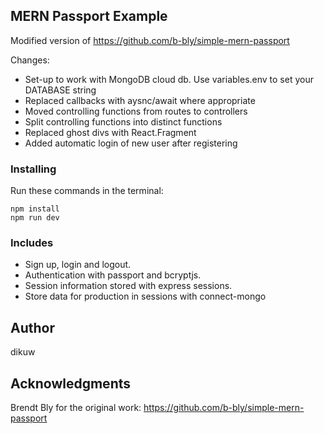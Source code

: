 ## MERN Passport Example

Modified version of https://github.com/b-bly/simple-mern-passport

Changes:
- Set-up to work with MongoDB cloud db. Use variables.env to set your DATABASE string
- Replaced callbacks with aysnc/await where appropriate
- Moved controlling functions from routes to controllers
- Split controlling functions into distinct functions
- Replaced ghost divs with React.Fragment
- Added automatic login of new user after registering

### Installing

Run these commands in the terminal:

```
npm install
npm run dev
```

### Includes

- Sign up, login and logout.
- Authentication with passport and bcryptjs.
- Session information stored with express sessions.
- Store data for production in sessions with connect-mongo

## Author

dikuw

## Acknowledgments

Brendt Bly for the original work: https://github.com/b-bly/simple-mern-passport
